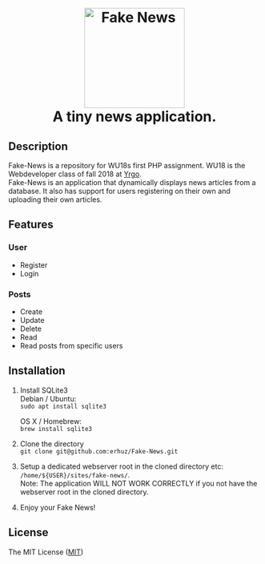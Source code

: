 <h1 align="center">
    <br>
    <a href="http://www.amitmerchant.com/electron-markdownify"><img src="https://i.imgur.com/nvqZ6lT.png" alt="Fake News" width="200"></a>
    <br>
        A tiny news application.
    <br>
</h1>

## Description
Fake-News is a repository for WU18s first PHP assignment. WU18 is the Webdeveloper class of fall 2018 at [Yrgo](https://yrgo.se/).  
Fake-News is an application that dynamically displays news articles from a database. It also has support for users registering on their own and uploading their own articles.

## Features
### User
- Register
- Login

### Posts
- Create
- Update
- Delete
- Read
- Read posts from specific users

## Installation
1. Install SQLite3  
Debian / Ubuntu:  
```sudo apt install sqlite3```  

    OS X / Homebrew:  
    ```brew install sqlite3```  


1. Clone the directory  
```git clone git@github.com:erhuz/Fake-News.git```

1. Setup a dedicated webserver root in the cloned directory etc: `/home/${USER}/sites/fake-news/`.  
Note: The application WILL NOT WORK CORRECTLY if you not have the webserver root in the cloned directory.

1. Enjoy your Fake News!

## License

The MIT License ([MIT](https://raw.githubusercontent.com/erhuz/Fake-News/master/LICENSE))
